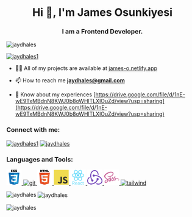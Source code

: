 <h1 align="center">Hi 👋, I'm James Osunkiyesi</h1>
<h3 align="center">I am a Frontend Developer.</h3>

<p align="left"> <img src="https://komarev.com/ghpvc/?username=jaydhales&label=Profile%20views&color=0e75b6&style=flat" alt="jaydhales" /> </p>

<p align="left"> <a href="https://twitter.com/jaydhales1" target="blank"><img src="https://img.shields.io/twitter/follow/jaydhales1?logo=twitter&style=for-the-badge" alt="jaydhales1" /></a> </p>

- 👨‍💻 All of my projects are available at [james-o.netlify.app](james-o.netlify.app)

- 📫 How to reach me **jaydhales@gmail.com**

- 📄 Know about my experiences [https://drive.google.com/file/d/1nE-wE9TxMBdnN8KWJ0b8oWHlTLXlOuZd/view?usp=sharing](https://drive.google.com/file/d/1nE-wE9TxMBdnN8KWJ0b8oWHlTLXlOuZd/view?usp=sharing)

<h3 align="left">Connect with me:</h3>
<p align="left">
<a href="https://twitter.com/jaydhales1" target="blank"><img align="center" src="https://raw.githubusercontent.com/rahuldkjain/github-profile-readme-generator/master/src/images/icons/Social/twitter.svg" alt="jaydhales1" height="30" width="40" /></a>
<a href="https://linkedin.com/in/jaydhales" target="blank"><img align="center" src="https://raw.githubusercontent.com/rahuldkjain/github-profile-readme-generator/master/src/images/icons/Social/linked-in-alt.svg" alt="jaydhales" height="30" width="40" /></a>
</p>

<h3 align="left">Languages and Tools:</h3>
<p align="left"> <a href="https://www.w3schools.com/css/" target="_blank" rel="noreferrer"> <img src="https://raw.githubusercontent.com/devicons/devicon/master/icons/css3/css3-original-wordmark.svg" alt="css3" width="40" height="40"/> </a> <a href="https://git-scm.com/" target="_blank" rel="noreferrer"> <img src="https://www.vectorlogo.zone/logos/git-scm/git-scm-icon.svg" alt="git" width="40" height="40"/> </a> <a href="https://www.w3.org/html/" target="_blank" rel="noreferrer"> <img src="https://raw.githubusercontent.com/devicons/devicon/master/icons/html5/html5-original-wordmark.svg" alt="html5" width="40" height="40"/> </a> <a href="https://developer.mozilla.org/en-US/docs/Web/JavaScript" target="_blank" rel="noreferrer"> <img src="https://raw.githubusercontent.com/devicons/devicon/master/icons/javascript/javascript-original.svg" alt="javascript" width="40" height="40"/> </a> <a href="https://reactjs.org/" target="_blank" rel="noreferrer"> <img src="https://raw.githubusercontent.com/devicons/devicon/master/icons/react/react-original-wordmark.svg" alt="react" width="40" height="40"/> </a> <a href="https://redux.js.org" target="_blank" rel="noreferrer"> <img src="https://raw.githubusercontent.com/devicons/devicon/master/icons/redux/redux-original.svg" alt="redux" width="40" height="40"/> </a> <a href="https://sass-lang.com" target="_blank" rel="noreferrer"> <img src="https://raw.githubusercontent.com/devicons/devicon/master/icons/sass/sass-original.svg" alt="sass" width="40" height="40"/> </a> <a href="https://tailwindcss.com/" target="_blank" rel="noreferrer"> <img src="https://www.vectorlogo.zone/logos/tailwindcss/tailwindcss-icon.svg" alt="tailwind" width="40" height="40"/> </a> </p>

<p><img align="left" src="https://github-readme-stats.vercel.app/api/top-langs?username=jaydhales&show_icons=true&locale=en&layout=compact" alt="jaydhales" /></p>

<p>&nbsp;<img align="center" src="https://github-readme-stats.vercel.app/api?username=jaydhales&show_icons=true&locale=en" alt="jaydhales" /></p>

<p><img align="center" src="https://github-readme-streak-stats.herokuapp.com/?user=jaydhales&" alt="jaydhales" /></p>

